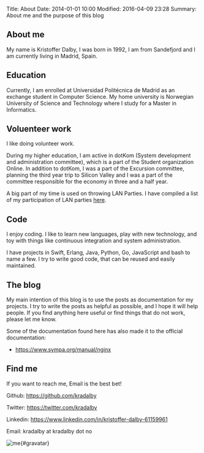 Title: About
Date: 2014-01-01 10:00
Modified: 2016-04-09 23:28
Summary: About me and the purpose of this blog

## About me
My name is Kristoffer Dalby, I was born in 1992, I am from Sandefjord and I am currently living in Madrid, Spain.

## Education
Currently, I am enrolled at Universidad Politécnica de Madrid as an exchange student in Computer Science. My home university is Norwegian University of Science and Technology where I study for a Master in Informatics.

## Voluenteer work
I like doing volunteer work.

During my higher education, I am active in dotKom (System development and administration committee), which is a part of the Student organization Online. In addition to dotKom, I was a part of the Excursion committee, planning the third year trip to Silicon Valley and I was a part of the committee responsible for the economy in three and a half year.

A big part of my time is used on throwing LAN Parties. I have compiled a list of my participation of LAN parties [here](./lan-resume.html).

## Code
I enjoy coding. I like to learn new languages, play with new technology, and toy with things like continuous integration and system administration.

I have projects in Swift, Erlang, Java, Python, Go, JavaScript and bash to name a few. I try to write good code, that can be reused and easily maintained.

## The blog
My main intention of this blog is to use the posts as documentation for my projects. I try to write the posts as helpful as possible, and I hope it will help people. If you find anything here useful or find things that do not work, please let me know.

Some of the documentation found here has also made it to the official documentation:
- https://www.sympa.org/manual/nginx

## Find me
If you want to reach me, Email is the best bet!

Github: https://github.com/kradalby

Twitter: https://twitter.com/kradalby

Linkedin: https://www.linkedin.com/in/kristoffer-dalby-61159961

Email: kradalby at kradalby dot no

![me](http://www.gravatar.com/avatar/2e5d2c3dd570ae61ab8b1b41484a6fed?s=350){#gravatar}

